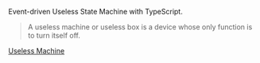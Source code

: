 Event-driven Useless State Machine with TypeScript.

> A useless machine or useless box is a device whose only function is to turn itself off.

[Useless Machine](https://en.wikipedia.org/wiki/Useless_machine)
